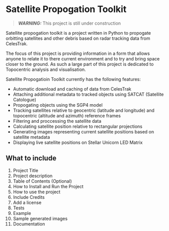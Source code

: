 # Satellite Propogation Toolkit

> **_WARNING:_** This project is still under construction

Satellite propogation toolkit is a project written in Python to propogate orbitting satellites and other debris based on radar tracking data from CelesTrak.

The focus of this project is providing information in a form that allows anyone to relate it to there current environment and to try and bring space closer to the ground. As such a large part of this project is dedicated to Topocentric analysis and visualisation.

Satellite Propogatioin Toolkit currently has the following features:

* Automatic download and caching of data from CelesTrak
* Attaching additional metadata to tracked objects using SATCAT (Satellite Catologue)
* Propogating objects using the SGP4 model
* Tracking satellites relative to geocentric (latitude and longitude) and topocentric (altitude and azimuth) reference frames
* Filtering and proccessing the satellite data
* Calculating satellite position relative to rectangular projections
* Generating images representing current satellite positions based on satellite metadata
* Displaying live satellite positions on Stellar Unicorn LED Matrix

## What to include

1. Project Title
2. Project description
3. Table of Contents (Optional)
4. How to Install and Run the Project
5. How to use the project
6. Include Credits
7. Add a license
8. Tests
9. Example
10. Sample generated images
11. Documentation
